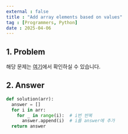 ```yaml
---
external : false
title : "Add array elements based on values"
tag : [Programmers, Python]
date : 2025-04-06
---
```


## 1. Problem

해당 문제는 [여기](https://school.programmers.co.kr/learn/courses/30/lessons/181861)에서 확인하실 수 있습니다.

## 2. Answer

```python
def solution(arr):
  answer = []
  for i in arr:
    for _ in range(i):  # i번 반복
      answer.append(i)  # i를 answer에 추가
  return answer
```
